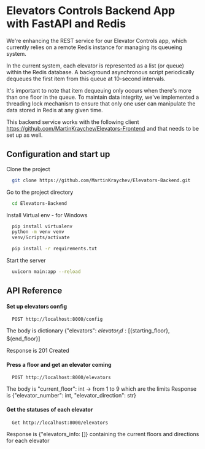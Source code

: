 # Elevators Controls Backend App with FastAPI and Redis

We're enhancing the REST service for our Elevator Controls app, which currently relies on a remote Redis instance for managing its queueing system.

In the current system, each elevator is represented as a list (or queue) within the Redis database. A background asynchronous script periodically dequeues the first item from this queue at 10-second intervals.

It's important to note that item dequeuing only occurs when there's more than one floor in the queue. To maintain data integrity, we've implemented a threading lock mechanism to ensure that only one user can manipulate the data stored in Redis at any given time.

This backend service works with the following client https://github.com/MartinKraychev/Elevators-Frontend and that needs to be set up as well.

## Configuration and start up

Clone the project

```bash
  git clone https://github.com/MartinKraychev/Elevators-Backend.git
```

Go to the project directory

```bash
  cd Elevators-Backend
```
Install Virtual env - for Windows
```bash
  pip install virtualenv
  python -m venv venv
  venv/Scripts/activate
```

```bash
  pip install -r requirements.txt
```

Start the server

```bash
  uvicorn main:app --reload
```
## API Reference

#### Set up elevators config

```http
  POST http://localhost:8000/config
```

The body is dictionary {"elevators": ${elevator_id}: [${starting_floor}, ${end_floor}]

Response is 201 Created

#### Press a floor and get an elevator coming

```http
  POST http://localhost:8000/elevators
```

The body is "current_floor": int -> from 1 to 9 which are the limits
Response is {"elevator_number": int, "elevator_direction": str}

#### Get the statuses of each elevator

```http
  Get http://localhost:8000/elevators
```

Response is {"elevators_info: []} containing the current floors and directions for each elevator




